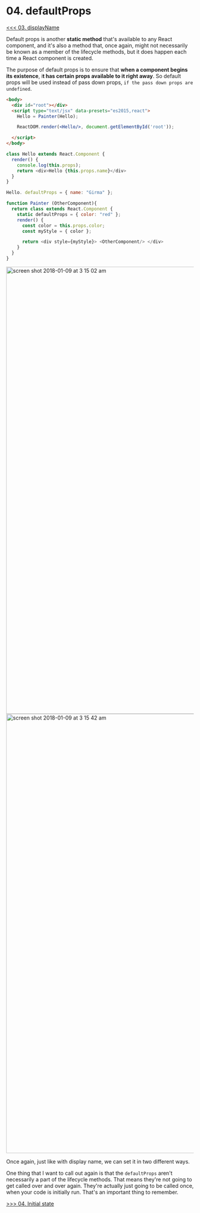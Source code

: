 # 04. defaultProps

[<<< 03. displayName](https://github.com/xgirma/react-lifecycles/tree/master/chapters/03)

Default props is another **static method** that's available to any React component, and it's also a method that, once again, might not necessarily be known as a member of the lifecycle methods, but it does happen each time a React component is created.

The purpose of default props is to ensure that **when a component begins its existence**, i**t has certain props available to it right away**. So default props will be used instead of pass down props, `if the pass down props are undefined`.

```html
<body>
  <div id="root"></div>
  <script type="text/jsx" data-presets="es2015,react">
    Hello = Painter(Hello);

    ReactDOM.render(<Hello/>, document.getElementById('root'));

  </script>
</body>
```

```javascript
class Hello extends React.Component {
  render() {
    console.log(this.props);
    return <div>Hello {this.props.name}</div>
  }
}

Hello. defaultProps = { name: "Girma" };
```

```javascript
function Painter (OtherComponent){
  return class extends React.Component {
    static defaultProps = { color: "red" };
    render() {
      const color = this.props.color;
      const myStyle = { color };

      return <div style={myStyle}> <OtherComponent/> </div>
    }
  }
}
```

<img width="1199" alt="screen shot 2018-01-09 at 3 15 02 am" src="https://user-images.githubusercontent.com/5876481/34718456-8ce94a3e-f4eb-11e7-8cb8-e19cebcdbf67.png">

<img width="1178" alt="screen shot 2018-01-09 at 3 15 42 am" src="https://user-images.githubusercontent.com/5876481/34718458-8cfcb6c8-f4eb-11e7-99a4-fff90d284fff.png">

Once again, just like with display name, we can set it in two different ways. 

One thing that I want to call out again is that the `defaultProps` aren't necessarily a part of the lifecycle methods. That means they're not going to get called over and over again. They're actually just going to be called once, when your code is initially run. That's an important thing to remember.

[>>> 04. Initial state](https://github.com/xgirma/react-lifecycles/tree/master/chapters/04)
